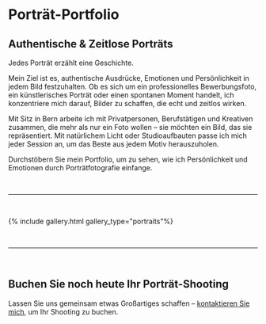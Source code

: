 <div class="text-content">

<h1>Porträt-Portfolio</h1>

<h2>Authentische & Zeitlose Porträts</h2>

<p>Jedes Porträt erzählt eine Geschichte.</p>

<p>Mein Ziel ist es, authentische Ausdrücke, Emotionen und Persönlichkeit in jedem Bild festzuhalten. Ob es sich um ein professionelles Bewerbungsfoto, ein künstlerisches Porträt oder einen spontanen Moment handelt, ich konzentriere mich darauf, Bilder zu schaffen, die echt und zeitlos wirken.</p>

<p>Mit Sitz in Bern arbeite ich mit Privatpersonen, Berufstätigen und Kreativen zusammen, die mehr als nur ein Foto wollen – sie möchten ein Bild, das sie repräsentiert. Mit natürlichem Licht oder Studioaufbauten passe ich mich jeder Session an, um das Beste aus jedem Motiv herauszuholen.</p>

<p>Durchstöbern Sie mein Portfolio, um zu sehen, wie ich Persönlichkeit und Emotionen durch Porträtfotografie einfange.</p>
<br>
<hr>
<br>
</div>

{% include gallery.html gallery_type="portraits"%}

<div class="text-content">

<br>
<hr>
<br>

<h2>Buchen Sie noch heute Ihr Porträt-Shooting</h2>

Lassen Sie uns gemeinsam etwas Großartiges schaffen – <a href="/de/contact/" class="button">kontaktieren Sie mich</a>, um Ihr Shooting zu buchen.

</div>
